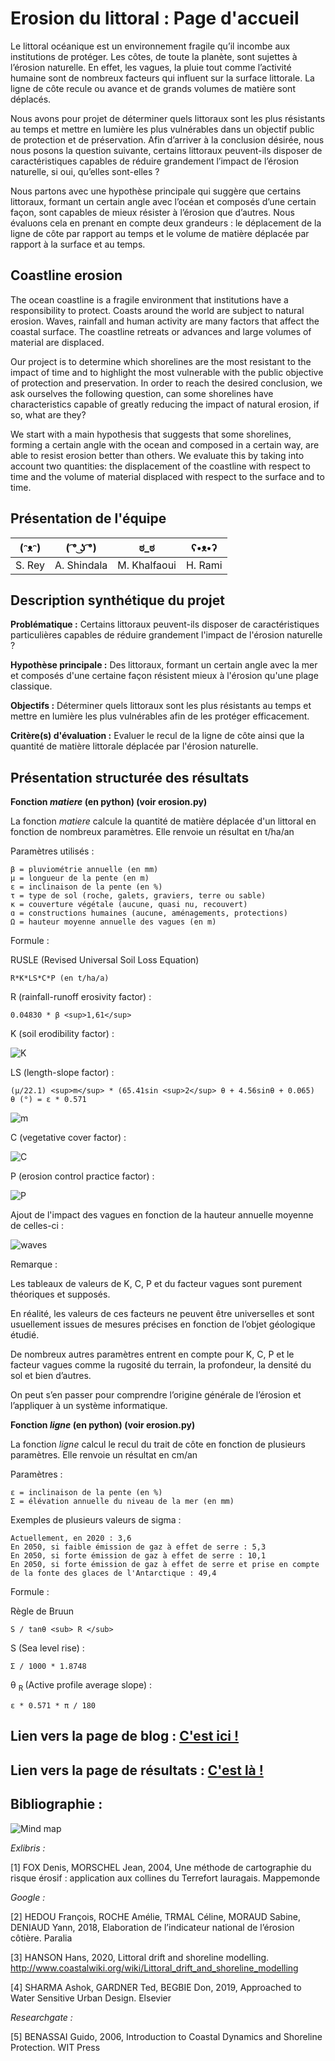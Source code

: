 # Erosion du littoral : Page d'accueil

Le littoral océanique est un environnement fragile qu’il incombe aux institutions de protéger.
Les côtes, de toute la planète, sont sujettes à l’érosion naturelle.
En effet, les vagues, la pluie tout comme l’activité humaine sont de nombreux facteurs qui influent sur la surface littorale.
La ligne de côte recule ou avance et de grands volumes de matière sont déplacés.

Nous avons pour projet de déterminer quels littoraux sont les plus résistants au temps et mettre en lumière les plus vulnérables dans un objectif public de protection et de préservation.
Afin d’arriver à la conclusion désirée, nous nous posons la question suivante, certains littoraux peuvent-ils disposer de caractéristiques capables de réduire grandement l’impact de l’érosion naturelle, si oui, qu’elles sont-elles ?

Nous partons avec une hypothèse principale qui suggère que certains littoraux, formant un certain angle avec l’océan et composés d’une certain façon, sont capables de mieux résister à l’érosion que d’autres.
Nous évaluons cela en prenant en compte deux  grandeurs : le déplacement de la ligne de côte par rapport au temps et le volume de matière déplacée par rapport à la surface et au temps.

## Coastline erosion

The ocean coastline is a fragile environment that institutions have a responsibility to protect.
Coasts around the world are subject to natural erosion.
Waves, rainfall and human activity are many factors that affect the coastal surface.
The coastline retreats or advances and large volumes of material are displaced.

Our project is to determine which shorelines are the most resistant to the impact of time and to highlight the most vulnerable with the public objective of protection and preservation.
In order to reach the desired conclusion, we ask ourselves the following question, can some shorelines have characteristics capable of greatly reducing the impact of natural erosion, if so, what are they?

We start with a main hypothesis that suggests that some shorelines, forming a certain angle with the ocean and composed in a certain way, are able to resist erosion better than others.
We evaluate this by taking into account two quantities: the displacement of the coastline with respect to time and the volume of material displaced with respect to the surface and to time.

## Présentation de l'équipe

|(ᵔᴥᵔ)|( ͡° ͜ʖ ͡°)|ಠ_ಠ|ʕ•ᴥ•ʔ|
|--|--|--|--|
| S. Rey | A. Shindala | M. Khalfaoui | H. Rami |


## Description synthétique du projet

**Problématique :** Certains littoraux peuvent-ils disposer de caractéristiques particulières capables de réduire grandement l'impact de l'érosion naturelle ? 

**Hypothèse principale :** Des littoraux, formant un certain angle avec la mer et composés d'une certaine façon résistent mieux à l'érosion qu'une plage classique.

**Objectifs :** Déterminer quels littoraux sont les plus résistants au temps et mettre en lumière les plus vulnérables afin de les protéger efficacement.

**Critère(s) d'évaluation :** Evaluer le recul de la ligne de côte ainsi que la quantité de matière littorale déplacée par l'érosion naturelle.

## Présentation structurée des résultats

**Fonction *matiere* (en python) (voir erosion.py)**

La fonction *matiere* calcule la quantité de matière déplacée d'un littoral en fonction de nombreux paramètres. Elle renvoie un résultat en t/ha/an

Paramètres utilisés :

	β = pluviométrie annuelle (en mm)
	μ = longueur de la pente (en m)
	ε = inclinaison de la pente (en %)
	τ = type de sol (roche, galets, graviers, terre ou sable)
	κ = couverture végétale (aucune, quasi nu, recouvert)
	ɑ = constructions humaines (aucune, aménagements, protections)
	Ω = hauteur moyenne annuelle des vagues (en m)

Formule :

  RUSLE (Revised Universal Soil Loss Equation)

	R*K*LS*C*P (en t/ha/a)
    
R (rainfall-runoff erosivity factor) :
	
	0.04830 * β <sup>1,61</sup>

K (soil erodibility factor) :

![K](https://raw.githubusercontent.com/DYNAMIC-G7-PCGI-23-1B/erosion-du-littoral/main/images/K.png)

LS (length-slope factor) :

	(μ/22.1) <sup>m</sup> * (65.41sin <sup>2</sup> θ + 4.56sinθ + 0.065)
	θ (°) = ε * 0.571

![m](https://raw.githubusercontent.com/DYNAMIC-G7-PCGI-23-1B/erosion-du-littoral/main/images/m.png)

C (vegetative cover factor) :

![C](https://raw.githubusercontent.com/DYNAMIC-G7-PCGI-23-1B/erosion-du-littoral/main/images/C.png)

P (erosion control practice factor) :

![P](https://raw.githubusercontent.com/DYNAMIC-G7-PCGI-23-1B/erosion-du-littoral/main/images/P.png)

Ajout de l'impact des vagues en fonction de la hauteur annuelle moyenne de celles-ci :

![waves](https://raw.githubusercontent.com/DYNAMIC-G7-PCGI-23-1B/erosion-du-littoral/main/images/waves.png)

Remarque :

Les tableaux de valeurs de K, C, P et du facteur vagues sont purement théoriques et supposés.

En réalité, les valeurs de ces facteurs ne peuvent être universelles et sont usuellement issues de mesures précises en fonction de l’objet géologique étudié.

De nombreux autres paramètres entrent en compte pour K, C, P et le facteur vagues comme la rugosité du terrain, la profondeur, la densité du sol et bien d’autres.

On peut s’en passer pour comprendre l’origine générale de l’érosion et l’appliquer à un système informatique.

**Fonction *ligne* (en python) (voir erosion.py)**

La fonction *ligne* calcul le recul du trait de côte en fonction de plusieurs paramètres. Elle renvoie un résultat en cm/an

Paramètres :

	ε = inclinaison de la pente (en %)
	Σ = élévation annuelle du niveau de la mer (en mm)
	
Exemples de plusieurs valeurs de sigma :

	Actuellement, en 2020 : 3,6
	En 2050, si faible émission de gaz à effet de serre : 5,3
	En 2050, si forte émission de gaz à effet de serre : 10,1
	En 2050, si forte émission de gaz à effet de serre et prise en compte de la fonte des glaces de l'Antarctique : 49,4
	
Formule :

  Règle de Bruun
  
  	S / tanθ <sub> R </sub>
	
S (Sea level rise) :

	Σ / 1000 * 1.8748

θ <sub> R </sub> (Active profile average slope) :

	ε * 0.571 * π / 180

## Lien vers la page de blog : <a href="https://dynamic-g7-pcgi-23-1b.github.io/erosion-du-littoral/blog.html"> C'est ici ! </a>

## Lien vers la page de résultats : <a href="https://dynamic-g7-pcgi-23-1b.github.io/erosion-du-littoral/results.html"> C'est là ! </a>

## Bibliographie :

![Mind map](https://raw.githubusercontent.com/DYNAMIC-G7-PCGI-23-1B/erosion-du-littoral/main/images/mind_map.png)

*Exlibris :*

[1] FOX Denis, MORSCHEL Jean, 2004, Une méthode de cartographie du risque érosif : application aux collines du Terrefort lauragais. Mappemonde

*Google :*

[2] HEDOU François, ROCHE Amélie, TRMAL Céline, MORAUD Sabine, DENIAUD Yann, 2018, Elaboration de l’indicateur national de l’érosion côtière. Paralia

[3] HANSON Hans, 2020, Littoral drift and shoreline modelling. http://www.coastalwiki.org/wiki/Littoral_drift_and_shoreline_modelling

[4] SHARMA Ashok, GARDNER Ted, BEGBIE Don, 2019, Approached to Water Sensitive Urban Design. Elsevier

*Researchgate :*

[5] BENASSAI Guido, 2006, Introduction to Coastal Dynamics and Shoreline Protection. WIT Press
